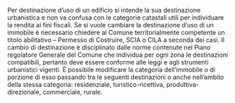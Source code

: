 Per destinazione d’uso di un edificio si intende la sua destinazione urbanistica e non va confusa con le categorie catastali utili per individuare la rendita ai fini fiscali.
Se si vuole cambiare la destinazione d’uso di un immobile è necessario chiedere al Comune territorialmente competente un titolo abilitativo – Permesso di Costruire, SCIA o CILA a seconda dei casi.
Il cambio di destinazione è disciplinato dalle norme contenute nel Piano regolatore Generale del Comune che individua per ogni zona le destinazioni compatibili, pertanto deve essere conforme alle leggi e agli strumenti urbanistici vigenti.
È possibile modificare la categoria dell’immobile o di porzione di esso passando tra le seguenti destinazioni o anche nell’ambito della stessa categoria: residenziale, turistico-ricettiva, produttiva-direzionale, commerciale, rurale.
